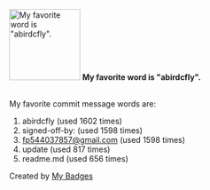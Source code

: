 <img src="https://github.com/my-badges/my-badges/blob/master/src/all-badges/favorite-word/favorite-word.png?raw=true" alt="My favorite word is &quot;abirdcfly&quot;." title="My favorite word is &quot;abirdcfly&quot;." width="128">
<strong>My favorite word is &quot;abirdcfly&quot;.</strong>
<br><br>

My favorite commit message words are:

1. abirdcfly (used 1602 times)
2. signed-off-by: (used 1598 times)
3. <fp544037857@gmail.com> (used 1598 times)
4. update (used 817 times)
5. readme.md (used 656 times)


Created by <a href="https://github.com/my-badges/my-badges">My Badges</a>
